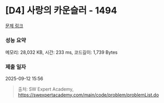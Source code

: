 # [D4] 사랑의 카운슬러 - 1494 

[문제 링크](https://swexpertacademy.com/main/code/problem/problemDetail.do?contestProbId=AV2b_WPaAEIBBASw) 

### 성능 요약

메모리: 28,032 KB, 시간: 233 ms, 코드길이: 1,739 Bytes

### 제출 일자

2025-09-12 15:56



> 출처: SW Expert Academy, https://swexpertacademy.com/main/code/problem/problemList.do